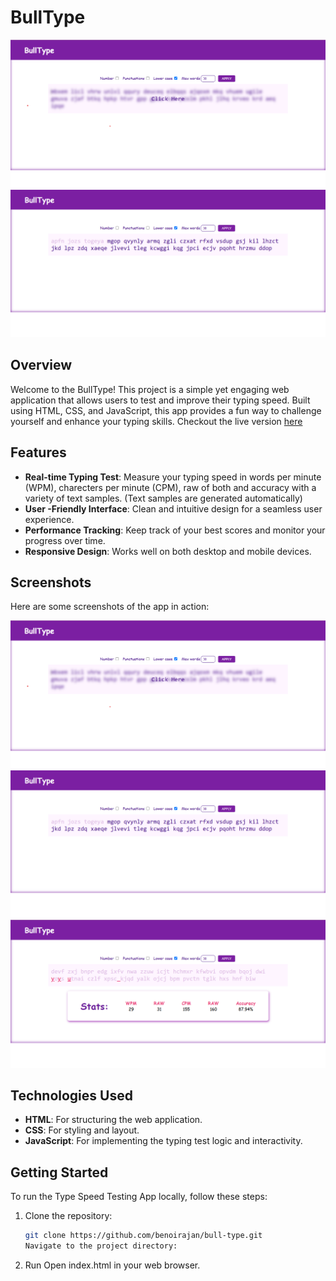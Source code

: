 # BullType
>
![Bull type home page](images/bulltype-1.png)
![Bull type in working](images/bull-type-2.png)

## Overview

Welcome to the BullType! This project is a simple yet engaging web application that allows users to test and improve their typing speed. Built using HTML, CSS, and JavaScript, this app provides a fun way to challenge yourself and enhance your typing skills. 
Checkout the live version [here](https://github.com/benoirajan/bull-type.git)

## Features

- **Real-time Typing Test**: Measure your typing speed in words per minute (WPM), charecters per minute (CPM), raw of both and accuracy with a variety of text samples. (Text samples are generated automatically)
- **User -Friendly Interface**: Clean and intuitive design for a seamless user experience.
- **Performance Tracking**: Keep track of your best scores and monitor your progress over time.
- **Responsive Design**: Works well on both desktop and mobile devices.

## Screenshots

Here are some screenshots of the app in action:

![home page](images/bulltype-1.png)
![Typing](images/bull-type-2.png)
![Results](images/bull-type-results.png)

## Technologies Used

- **HTML**: For structuring the web application.
- **CSS**: For styling and layout.
- **JavaScript**: For implementing the typing test logic and interactivity.

## Getting Started

To run the Type Speed Testing App locally, follow these steps:

1. Clone the repository:
   ```bash
   git clone https://github.com/benoirajan/bull-type.git
   Navigate to the project directory:

2. Run
    Open index.html in your web browser.
